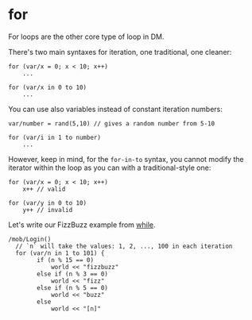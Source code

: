 # for

For loops are the other core type of loop in DM.

There's two main syntaxes for iteration, one traditional, one cleaner:
```dm
for (var/x = 0; x < 10; x++)
	...

for (var/x in 0 to 10)
	...
```

You can use also variables instead of constant iteration numbers:
```dm
var/number = rand(5,10) // gives a random number from 5-10

for (var/i in 1 to number)
	...
```

However, keep in mind, for the `for-in-to` syntax, you cannot modify the iterator within the loop as you can with a traditional-style one:
```dm
for (var/x = 0; x < 10; x++)
	x++ // valid

for (var/y in 0 to 10)
	y++ // invalid
```

Let's write our FizzBuzz example from [while](./while.md).
```dm
/mob/Login()
  // `n` will take the values: 1, 2, ..., 100 in each iteration
  for (var/n in 1 to 101) {
		if (n % 15 == 0)
			world << "fizzbuzz"
		else if (n % 3 == 0)
			world << "fizz"
		else if (n % 5 == 0)
			world << "buzz"
		else
			world << "[n]"
```
